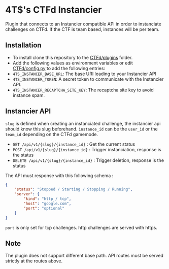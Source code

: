 # 4T$'s CTFd Instancier

Plugin that connects to an Instancier compatible API in order to instanciate challenges on CTFd.
If the CTF is team based, instances will be per team.

## Installation

- To install clone this repository to the [CTFd/plugins](https://github.com/CTFd/CTFd/tree/master/CTFd/plugins) folder.
- Add the following values as environment variables or edit [CTFd/config.py](https://github.com/CTFd/CTFd/blob/master/CTFd/config.py) to add the following entries:
 - `4TS_INSTANCER_BASE_URL`: The base URI leading to your Instancier API
 - `4TS_INSTANCER_TOKEN`: A secret token to communicate with the Instancier API.
 - `4TS_INSTANCER_RECAPTCHA_SITE_KEY`: The recaptcha site key to avoid instance spam.

## Instancier API

`slug` is defined when creating an instanciated challenge, the instancier api should know this slug beforehand.
`instance_id` can be the `user_id` or the `team_id` depending on the CTFd gamemode.

- `GET /api/v1/{slug}/{instance_id}` : Get the current status
- `POST /api/v1/{slug}/{instance_id}` : Trigger instanciation, response is the status
- `DELETE /api/v1/{slug}/{instance_id}` : Trigger deletion, response is the status

The API must response with this following schema :

```json
{
    "status": "Stopped / Starting / Stopping / Running",
    "server": {
        "kind": "http / tcp",
        "host": "google.com",
        "port": "optional"
    }
}
```

`port` is only set for tcp challenges. http challenges are served with https.

## Note

The plugin does not support different base path. API routes must be served strictly at the routes above.